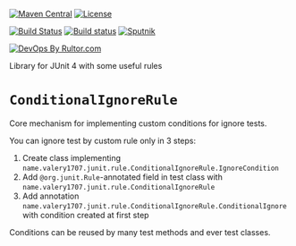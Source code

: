 [![Maven Central](https://maven-badges.herokuapp.com/maven-central/name.valery1707.junit/junit4-rule/badge.svg)](https://maven-badges.herokuapp.com/maven-central/name.valery1707.junit/junit4-rule)
[![License](https://img.shields.io/github/license/valery1707/junit4-rule.svg)](http://opensource.org/licenses/MIT)

[![Build Status](https://travis-ci.org/valery1707/junit4-rule.svg?branch=master)](https://travis-ci.org/valery1707/junit4-rule)
[![Build status](https://ci.appveyor.com/api/projects/status/lk3519k9dlw87kpx/branch/master?svg=true)](https://ci.appveyor.com/project/valery1707/junit4-rule/branch/master)
[![Sputnik](https://sputnik.ci/conf/badge)](https://sputnik.ci/app#/builds/valery1707/junit4-rule)

[![DevOps By Rultor.com](http://www.rultor.com/b/valery1707/junit4-rule)](http://www.rultor.com/p/valery1707/junit4-rule)

Library for JUnit 4 with some useful rules

# `ConditionalIgnoreRule`

Core mechanism for implementing custom conditions for ignore tests.

You can ignore test by custom rule only in 3 steps:
1. Create class implementing `name.valery1707.junit.rule.ConditionalIgnoreRule.IgnoreCondition`
1. Add `@org.junit.Rule`-annotated field in test class with `name.valery1707.junit.rule.ConditionalIgnoreRule`
1. Add annotation `name.valery1707.junit.rule.ConditionalIgnoreRule.ConditionalIgnore` with condition created at first step

Conditions can be reused by many test methods and ever test classes.
